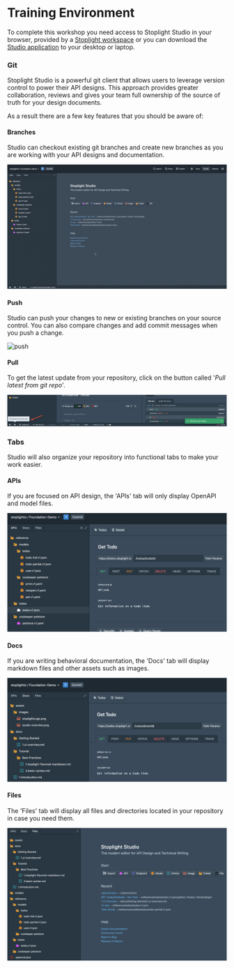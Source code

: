 # Training Environment

To complete this workshop you need access to Stoplight Studio in your browser, provided by a [Stoplight workspace](https://stoplight.io/welcome/create) or you can download the [Studio application](https://stoplight.io/studio/) to your desktop or laptop.

### Git

Stoplight Studio is a powerful git client that allows users to leverage version control to power their API designs. This approach provides greater collaboration, reviews and gives your team full ownership of the source of truth for your design documents. 

As a result there are a few key features that you should be aware of:

#### Branches

Studio can checkout existing git branches and create new branches as you are working with your API designs and documentation.

![branches](../../assets/images/branches.gif)

#### Push

Studio can push your changes to new or existing branches on your source control. You can also compare changes and add commit messages when you push a change.

![push](../../assets/images/push.gif)

#### Pull

To get the latest update from your repository, click on the button called '*Pull latest from git repo*'.

![pull](../../assets/images/pull.png)

### Tabs

Studio will also organize your repository into functional tabs to make your work easier. 

#### APIs
If you are focused on API design, the 'APIs' tab will only display OpenAPI and model files.

![apis](../../assets/images/apis.png)

#### Docs
If you are writing behavioral documentation, the 'Docs' tab will display markdown files and other assets such as images.

![docs](../../assets/images/docs.png)

#### Files
The 'Files' tab will display all files and directories located in your repository in case you need them.

![files](../../assets/images/files.png)
